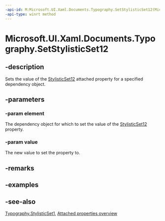 ```yaml
---
-api-id: M:Microsoft.UI.Xaml.Documents.Typography.SetStylisticSet12(Microsoft.UI.Xaml.DependencyObject,System.Boolean)
-api-type: winrt method
---
```


<!-- Method syntax
public void SetStylisticSet12(Windows.UI.Xaml.DependencyObject element, System.Boolean value)
-->

# Microsoft.UI.Xaml.Documents.Typography.SetStylisticSet12

## -description
Sets the value of the [StylisticSet12](typography_stylisticset12.md) attached property for a specified dependency object.

## -parameters
### -param element
The dependency object for which to set the value of the [StylisticSet12](typography_stylisticset12.md) property.

### -param value
The new value to set the property to.

## -remarks

## -examples

## -see-also

[Typography.StylisticSet1](typography_stylisticset12.md), [Attached properties overview](/windows/uwp/xaml-platform/attached-properties-overview)
